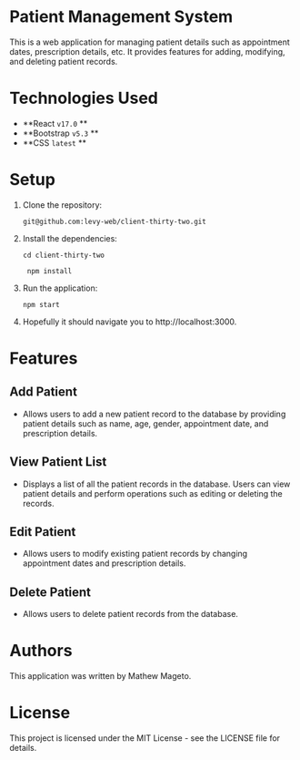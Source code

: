# Patient Management System
This is a web application for managing patient details such as appointment dates, prescription details, etc. It provides features for adding, modifying, and deleting patient records.

# Technologies Used
- **React `v17.0` **
- **Bootstrap `v5.3` **
- **CSS `latest` **

# Setup
1. Clone the repository:

       git@github.com:levy-web/client-thirty-two.git

2. Install the dependencies:

       cd client-thirty-two

        npm install

3. Run the application:

       npm start

4. Hopefully it should navigate you to http://localhost:3000.

# Features

## Add Patient

- Allows users to add a new patient record to the database by providing patient details such as name, age, gender, appointment date, and prescription details.

## View Patient List
- Displays a list of all the patient records in the database. Users can view patient details and perform operations such as editing or deleting the records.

## Edit Patient
- Allows users to modify existing patient records by changing appointment dates and prescription details.

## Delete Patient
- Allows users to delete patient records from the database.

# Authors
This application was written by Mathew Mageto.

# License
This project is licensed under the MIT License - see the LICENSE file for details.
